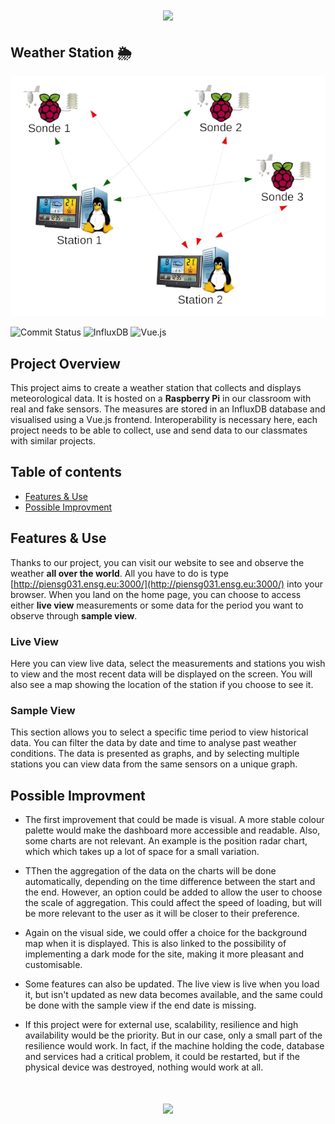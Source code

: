 <h1 align="center">
  <img src="https://capsule-render.vercel.app/api?type=waving&color=0:FF5733,100:FFC300&height=215&section=header"/>
</h1>

## Weather Station 🌦️
<p align="center">
    <img src="images/station.png" alt="illustration" width="600"/>
</p>

![Commit Status](https://img.shields.io/github/commit-activity/t/VincentMiras/station-meteo?)
![InfluxDB](https://img.shields.io/badge/InfluxDB-22ADF6?style=flat-square&logo=InfluxDB&logoColor=white)
![Vue.js](https://img.shields.io/badge/Vue.js-35495E?style=flat-square&logo=vuedotjs&logoColor=4FC08D)

## Project Overview

This project aims to create a weather station that collects and displays meteorological data. It is hosted on a **Raspberry Pi** in our classroom with real and fake sensors.
The measures are stored in an InfluxDB database and visualised using a Vue.js frontend. Interoperability is necessary here, each project needs to be able to collect, use and send data to our classmates with similar projects.

## Table of contents
* [Features & Use](#features--use)
* [Possible Improvment](#possible--improvement)

## Features & Use


Thanks to our project, you can visit our website to see and observe the weather **all over the world**. All you have to do is type [http://piensg031.ensg.eu:3000/](http://piensg031.ensg.eu:3000/) into your browser. When you land on the home page, you can choose to access either **live view** measurements or some data for the period you want to observe through **sample view**.

### Live View
Here you can view live data, select the measurements and stations you wish to view and the most recent data will be displayed on the screen. You will also see a map showing the location of the station if you choose to see it.

### Sample View
This section allows you to select a specific time period to view historical data. You can filter the data by date and time to analyse past weather conditions. The data is presented as graphs, and by selecting multiple stations you can view data from the same sensors on a unique graph.

## Possible Improvment

* The first improvement that could be made is visual. A more stable colour palette would make the dashboard more accessible and readable. Also, some charts are not relevant. An example is the position radar chart, which
which takes up a lot of space for a small variation.

* TThen the aggregation of the data on the charts will be done automatically, depending on the time difference between the start and the end. However, an option could be added to allow the user to choose the scale of aggregation. This could affect the speed of loading, but will be more relevant to the user as it will be closer to their preference.

* Again on the visual side, we could offer a choice for the background map when it is displayed. This is also linked to the possibility of implementing a dark mode for the site, making it more pleasant and customisable.

* Some features can also be updated. The live view is live when you load it, but isn't updated as new data becomes available, and the same could be done with the sample view if the end date is missing.

* If this project were for external use, scalability, resilience and high availability would be the priority. But in our case, only a small part of the resilience would work. In fact, if the machine holding the code, database and services had a critical problem, it could be restarted, but if the physical device was destroyed, nothing would work at all.

<h1 align="center">
  <img src="https://capsule-render.vercel.app/api?type=waving&color=0:FF5733,100:FFC300&height=115&reversal=true&section=footer"/>
</h1>
